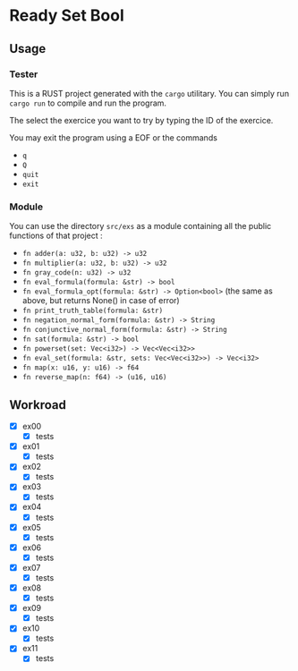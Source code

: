 # Ready Set Bool

## Usage

### Tester

This is a RUST project generated with the `cargo` utilitary. You can simply run
`cargo run` to compile and run the program.

The select the exercice you want to try by typing the ID of the exercice.

You may exit the program using a EOF or the commands

-   `q`
-   `Q`
-   `quit`
-   `exit`

### Module

You can use the directory `src/exs` as a module containing all
the public functions of that project :

-   `fn adder(a: u32, b: u32) -> u32`
-   `fn multiplier(a: u32, b: u32) -> u32`
-   `fn gray_code(n: u32) -> u32`
-   `fn eval_formula(formula: &str) -> bool`
-   `fn eval_formula_opt(formula: &str) -> Option<bool>`
    (the same as above, but returns None() in case of error)
-   `fn print_truth_table(formula: &str)`
-   `fn negation_normal_form(formula: &str) -> String`
-   `fn conjunctive_normal_form(formula: &str) -> String`
-   `fn sat(formula: &str) -> bool`
-   `fn powerset(set: Vec<i32>) -> Vec<Vec<i32>>`
-   `fn eval_set(formula: &str, sets: Vec<Vec<i32>>) -> Vec<i32>`
-   `fn map(x: u16, y: u16) -> f64`
-   `fn reverse_map(n: f64) -> (u16, u16)`

## Workroad

-   [x] ex00
    -   [x] tests
-   [x] ex01
    -   [x] tests
-   [x] ex02
    -   [x] tests
-   [x] ex03
    -   [x] tests
-   [x] ex04
    -   [x] tests
-   [x] ex05
    -   [x] tests
-   [x] ex06
    -   [x] tests
-   [x] ex07
    -   [x] tests
-   [x] ex08
    -   [x] tests
-   [x] ex09
    -   [x] tests
-   [x] ex10
    -   [x] tests
-   [x] ex11
    -   [x] tests
